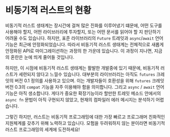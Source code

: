 # 비동기적 러스트의 현황

비동기적 러스트 생태계는 장시간에 걸쳐 많은 진화를 이루어냈기 떄문에, 어떤
도구를 사용해야 할지, 어떤 라이브러리에 투자할지, 또는 어떤 문서를 읽어야 할 지
판단하기 어려울 수도 있습니다. 하지만, 표준 라이브러리의 `Future` 트레잇과
`async`/`await` 언어 기능은 최근에 안정화되었습니다. 따라서 비동기적 러스트
생태계는 전체적으로 새롭게 안정화된 API로 마이그레이션하는 과정의 한 가운데
있습니다. 이 과정이 지나면, 지금의 혼란은 눈에 띄게 줄어들 것입니다.

하지만, 이 시점에 비동기적 러스트 생태계는 활발한 개발중에 있기 때문에, 비동기적
러스트가 세련되지 않다고 느낄수 있습니다. 대부분의 라이브러리는 아직도 `futures`
크레잇의 버전 0.1 정의를 사용하고 있으며. 이는 개발자들이 호환성을 위해
`futures` 크레잇 버전 0.3의 `compat` 기능을 자주 이용해야 함을 의미합니다.
그리고 `async` / `await` 언어 기능은 아직 생소합니다. 게다가 중요한 확장기능이라
할만한 트레잇 메소드 안에서의 `async fn` 문법이 아직 구현되지 않았고, 현재의
컴파일러 에러 메시지는 분석하기 어렵습니다.

그렇긴 하지만, 러스트는 비동기적 프로그래밍에 대한 가장 빠르고 프로그래머
친화적인 지원체계를 갖추기 위해 노력하고 있습니다. 모험을 두려워하지 않는
분이라면 비동기적 러스트 프로그래밍의 세계에 도전하세요!

